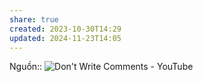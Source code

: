 ```yaml
---
share: true
created: 2023-10-30T14:29
updated: 2024-11-23T14:05
---
```

Nguồn:: ![Don't Write Comments - YouTube](https://youtu.be/Bf7vDBBOBUA?si=ZEnXAAanTjXiK6jg&t=278)